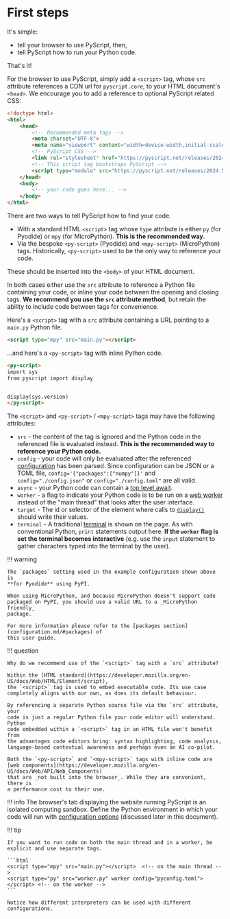 # First steps

It's simple:

* tell your browser to use PyScript, then,
* tell PyScript how to run your Python code.

That's it!

For the browser to use PyScript, simply add a `<script>` tag, whose `src`
attribute references a CDN url for `pyscript.core`, to your HTML document's
`<head>`. We encourage you to add a reference to optional PyScript related
CSS:

```html title="Reference PyScript in your HTML"
<!doctype html>
<html>
    <head>
        <!-- Recommended meta tags -->
        <meta charset="UTF-8">
        <meta name="viewport" content="width=device-width,initial-scale=1.0">
        <!-- PyScript CSS -->
        <link rel="stylesheet" href="https://pyscript.net/releases/2024.5.2/core.css">
        <!-- This script tag bootstraps PyScript -->
        <script type="module" src="https://pyscript.net/releases/2024.5.2/core.js"></script>
    </head>
    <body>
        <!-- your code goes here... -->
    </body>
</html>
```

There are two ways to tell PyScript how to find your code.

* With a standard HTML `<script>` tag whose `type` attribute is either `py`
  (for Pyodide) or `mpy` (for MicroPython). **This is the recommended way**.
* Via the bespoke `<py-script>` (Pyodide) and `<mpy-script>` (MicroPython)
  tags. Historically, `<py-script>` used to be the only way to reference your
  code.

These should be inserted into the `<body>` of your HTML document.

In both cases either use the `src` attribute to reference a Python
file containing your code, or inline your code between the opening and closing
tags. **We recommend you use the `src` attribute method**, but retain the
ability to include code between tags for convenience.

Here's a `<script>` tag with a `src` attribute containing a URL
pointing to a `main.py` Python file.

```html title="A &lt;script&gt; tag with a source file"
<script type="mpy" src="main.py"></script>
```

...and here's a `<py-script>` tag with inline Python code.

```html title="A &lt;py-script&gt; tag with inline code"
<py-script>
import sys
from pyscript import display


display(sys.version)
</py-script>
```

The `<script>` and `<py-script>` / `<mpy-script>` tags may have the following
attributes:

* `src` - the content of the tag is ignored and the Python code in the
  referenced file is evaluated instead. **This is the recommended way to
  reference your Python code.**
* `config` - your code will only be evaluated after the referenced
  [configuration](configuration.md) has been parsed. Since configuration can be
  JSON or a TOML file,
  `config='{"packages":["numpy"]}'` and `config="./config.json"` or
  `config="./config.toml"` are all valid.
* `async` - your Python code can contain a
  [top level await](https://developer.mozilla.org/en-US/docs/Web/JavaScript/Reference/Operators/await#top_level_await).
* `worker` - a flag to indicate your Python code is to be run on a
  [web worker](workers.md) instead of the "main thread" that looks after the user
  interface.
* `target` - The id or selector of the element where calls to
  [`display()`](builtins.md/#pyscriptdisplay) should write their values. 
* `terminal` - A traditional [terminal](terminal.md) is shown on the page.
  As with conventional Python, `print` statements output here. **If the
  `worker` flag is set the terminal becomes interactive** (e.g. use 
  the `input` statement to gather characters typed into the terminal by the
  user).

!!! warning

    The `packages` setting used in the example configuration shown above is
    **for Pyodide** using PyPI.

    When using MicroPython, and because MicroPython doesn't support code
    packaged on PyPI, you should use a valid URL to a _MicroPython friendly_
    package.

    For more information please refer to the [packages section](configuration.md/#packages) of
    this user guide.

!!! question

    Why do we recommend use of the `<script>` tag with a `src` attribute?

    Within the [HTML standard](https://developer.mozilla.org/en-US/docs/Web/HTML/Element/script),
    the `<script>` tag is used to embed executable code. Its use case
    completely aligns with our own, as does its default behaviour.

    By referencing a separate Python source file via the `src` attribute, your
    code is just a regular Python file your code editor will understand. Python
    code embedded within a `<script>` tag in an HTML file won't benefit from
    the advantages code editors bring: syntax highlighting, code analysis,
    language-based contextual awareness and perhaps even an AI co-pilot.

    Both the `<py-script>` and `<mpy-script>` tags with inline code are
    [web components](https://developer.mozilla.org/en-US/docs/Web/API/Web_Components)
    that are _not built into the browser_. While they are convenient, there is
    a performance cost to their use.

!!! info
    The browser's tab displaying the website running PyScript is an isolated
    computing sandbox. Define the Python environment in which your code will
    run with [configuration options](configuration.md) (discussed later in this
    document).

!!! tip 

    If you want to run code on both the main thread and in a worker, be
    explicit and use separate tags.

    ```html
    <script type="mpy" src="main.py"></script>  <!-- on the main thread -->
    <script type="py" src="worker.py" worker config="pyconfig.toml"></script> <!-- on the worker -->
    ```

    Notice how different interpreters can be used with different
    configurations.


